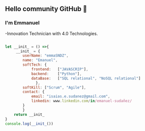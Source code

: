## Hello community GitHub 👋

### I'm Emmanuel

-Innovation Technician with 4.0 Technologies.


```js

let __init_ = () =>{
     __init_ = { 
        userName: "emmaSNDZ",
        name: "Emanuel",
        softTech: {
            frontend:   ["JAVASCRIP"],
            backend:    ["Python"],
            dataBase:   ["SQL relational", "NoSQL relational"]
              },
        softKill: ["Scrum", "Agile"],
        contact: {
            email: "isaias.e.sudanez@gmail.com",
            linkedin: www.linkedin.com/in/emanuel-sudañez/
        }
        }
    return __init_
}
console.log(__init_())

```



